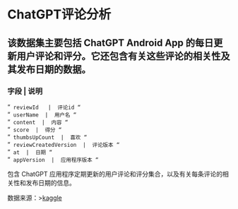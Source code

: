 # ChatGPT评论分析

## 该数据集主要包括 ChatGPT Android App 的每日更新用户评论和评分。它还包含有关这些评论的相关性及其发布日期的数据。

### 字段  |  说明
“`
reviewId   |  评论id
“`  
“`
userName  |  用户名
“`  
“`
content  |  内容
“`  
“`
score  |  得分
“`  
“`
thumbsUpCount  |  喜欢
“`  
“`
reviewCreatedVersion  |  评论版本
“`  
“`
at  |  日期
“`  
“`
appVersion  |  应用程序版本
“`   

包含 ChatGPT 应用程序定期更新的用户评论和评分集合，以及有关每条评论的相关性和发布日期的信息。

数据来源：>[kaggle](https://www.kaggle.com/datasets/ashishkumarak/chatgpt-reviews-daily-updated)
